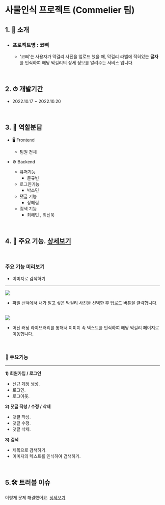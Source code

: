 # 사물인식 프로젝트 (Commelier 팀)

## 1. 🌈 소개
- ### 프로젝트명 : **코삐**
  - '코삐'는 사용자가 막걸리 사진을 업로드 했을 때, 막걸리 라벨에 적혀있는 **글자**를 인식하여 해당 막걸리의 상세 정보를 알려주는 서비스 입니다.

<br>

## 2. ⏱︎ 개발기간
- 2022.10.17 ~ 2022.10.20

<br>

## 3. 🐥 역할분담
- 🖥 Frontend
  - 팀원 전체

- ⚙ Backend 
  - 유저기능
    - 문규빈
  - 로그인기능 
    - 박소민
  - 댓글 기능
    - 장혜림
  - 검색 기능
    - 최해민 , 최신욱


<br>


## 4. 📂 주요 기능. <a href="https://github.com/timeiscoal/Cobby/wiki/1.-%EA%B8%B0%EB%8A%A5"> 상세보기</a>
<br>

### 주요 기능 미리보기

- 이미지로 검색하기

---
<img src="https://user-images.githubusercontent.com/113073492/196952215-93081115-6d2c-4a43-a69c-812f8cc6e2e4.gif">
<br>

- 파일 선택에서 내가 알고 싶은 막걸리 사진을 선택한 후 업로드 버튼을 클릭합니다.

<br>
<img src="https://user-images.githubusercontent.com/113073492/196952209-c0f135ae-f6f9-4b76-846c-88470daa1108.gif">
<br>

- 머신 러닝 라이브러리를 통해서 이미지 속 텍스트를 인식하여 해당 막걸리 페이지로 이동합니다.

<br>

### 📂 주요기능
---

**1) 회원가입 / 로그인** 
  - 신규 계정 생성.
  - 로그인.
  - 로그아웃.

**2) 댓글 작성 / 수정 / 삭제** 
  - 댓글 작성.
  - 댓글 수정.
  - 댓글 삭제.

**3) 검색**
  - 제목으로 검색하기.
  - 이미지의 텍스트를 인식하여 검색하기.


<br>

## 5.🛠️ 트러블 이슈 
이렇게 문제 해결했어요.  <a href="https://github.com/timeiscoal/Cobby/wiki/2.-%E2%9A%A0%EF%B8%8F%ED%8A%B8%EB%9F%AC%EB%B8%94-%EC%8A%88%ED%8C%85">상세보기</a>

